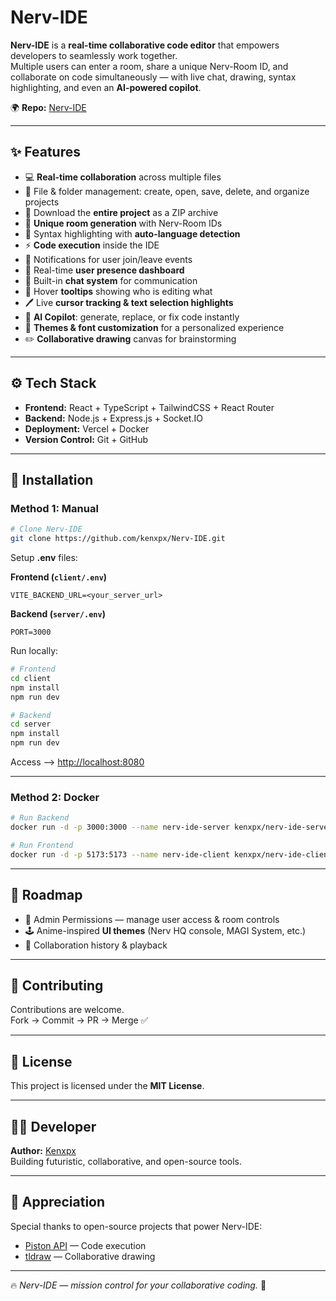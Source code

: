 #  Nerv-IDE   

**Nerv-IDE** is a **real-time collaborative code editor** that empowers developers to seamlessly work together.  
Multiple users can enter a room, share a unique Nerv-Room ID, and collaborate on code simultaneously — with live chat, drawing, syntax highlighting, and even an **AI-powered copilot**.  

🌍 **Repo:** [Nerv-IDE](https://github.com/kenxpx/Nerv-IDE)  

---

## ✨ Features  

- 💻 **Real-time collaboration** across multiple files  
- 📁 File & folder management: create, open, save, delete, and organize projects  
- 💾 Download the **entire project** as a ZIP archive  
- 🚀 **Unique room generation** with Nerv-Room IDs  
- 🌈 Syntax highlighting with **auto-language detection**  
- ⚡ **Code execution** inside the IDE  
- 🔔 Notifications for user join/leave events  
- 👥 Real-time **user presence dashboard**  
- 💬 Built-in **chat system** for communication  
- 🎩 Hover **tooltips** showing who is editing what  
- 🖊 Live **cursor tracking & text selection highlights**  
- 🤖 **AI Copilot**: generate, replace, or fix code instantly  
- 🎨 **Themes & font customization** for a personalized experience  
- ✏️ **Collaborative drawing** canvas for brainstorming  

---

## ⚙️ Tech Stack  

- **Frontend:** React + TypeScript + TailwindCSS + React Router  
- **Backend:** Node.js + Express.js + Socket.IO  
- **Deployment:** Vercel + Docker  
- **Version Control:** Git + GitHub  

---

## 🚀 Installation  

### Method 1: Manual  

```bash
# Clone Nerv-IDE
git clone https://github.com/kenxpx/Nerv-IDE.git
```

Setup **.env** files:  

**Frontend (`client/.env`)**
```
VITE_BACKEND_URL=<your_server_url>
```

**Backend (`server/.env`)**
```
PORT=3000
```

Run locally:  

```bash
# Frontend
cd client
npm install
npm run dev
```
```bash
# Backend
cd server
npm install
npm run dev
```

Access --> [http://localhost:8080](http://localhost:5173/)  

---

### Method 2: Docker  

```bash
# Run Backend
docker run -d -p 3000:3000 --name nerv-ide-server kenxpx/nerv-ide-server:latest  

# Run Frontend
docker run -d -p 5173:5173 --name nerv-ide-client kenxpx/nerv-ide-client:latest  
```

---

## 🌌 Roadmap  

- 🔑 Admin Permissions — manage user access & room controls  
- 🕹️ Anime-inspired **UI themes** (Nerv HQ console, MAGI System, etc.)  
- 📡 Collaboration history & playback  

---

## 🤝 Contributing  

Contributions are welcome.  
Fork → Commit → PR → Merge ✅  

---

## 🧾 License  

This project is licensed under the **MIT License**.  

---

## 👨‍💻 Developer  

**Author:** [Kenxpx](https://github.com/Kenxpx)  
Building futuristic, collaborative, and open-source tools.  

---

## 🌟 Appreciation  

Special thanks to open-source projects that power Nerv-IDE:  
- [Piston API](https://github.com/engineer-man/piston) — Code execution  
- [tldraw](https://github.com/tldraw/tldraw) — Collaborative drawing  

---

🔥 *Nerv-IDE — mission control for your collaborative coding.* 🚀  
